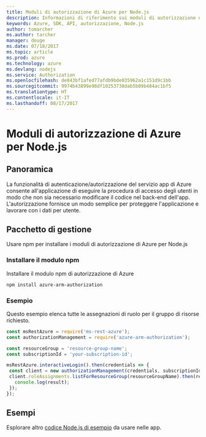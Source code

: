 ```yaml
---
title: Moduli di autorizzazione di Azure per Node.js
description: Informazioni di riferimento sui moduli di autorizzazione di Azure per Node.js
keywords: Azure, SDK, API, autorizzazione, Node.js
author: tomarcher
ms.author: tarcher
manager: douge
ms.date: 07/18/2017
ms.topic: article
ms.prod: azure
ms.technology: azure
ms.devlang: nodejs
ms.service: Authorization
ms.openlocfilehash: de843bf1afed77afdb9bde035962a1c151d9c1bb
ms.sourcegitcommit: 9974b43899e98df10253738dab5b09b484ac1bf5
ms.translationtype: HT
ms.contentlocale: it-IT
ms.lasthandoff: 08/17/2017
---
```

# <a name="azure-authorization-modules-for-nodejs"></a>Moduli di autorizzazione di Azure per Node.js

## <a name="overview"></a>Panoramica

La funzionalità di autenticazione/autorizzazione del servizio app di Azure consente all'applicazione di eseguire la procedura di accesso degli utenti in modo che non sia necessario modificare il codice nel back-end dell'app. L'autorizzazione fornisce un modo semplice per proteggere l'applicazione e lavorare con i dati per utente.

## <a name="management-package"></a>Pacchetto di gestione

Usare npm per installare i moduli di autorizzazione di Azure per Node.js

### <a name="install-the-npm-module"></a>Installare il modulo npm

Installare il modulo npm di autorizzazione di Azure

```bash
npm install azure-arm-authorization
```

### <a name="example"></a>Esempio

Questo esempio elenca tutte le assegnazioni di ruolo per il gruppo di risorse richiesto.

```javascript
const msRestAzure = require('ms-rest-azure');
const authorizationManagement = require('azure-arm-authorization');

const resourceGroup = 'resource-group-name';
const subscriptionId = 'your-subscription-id';

msRestAzure.interactiveLogin().then(credentials => {
 const client = new authorizationManagement(credentials, subscriptionId);
 client.roleAssignments.listForResourceGroup(resourceGroupName).then(result => {
   console.log(result);
 });
});
```

## <a name="samples"></a>Esempi

Esplorare altro [codice Node.js di esempio](https://azure.microsoft.com/resources/samples/?platform=nodejs) da usare nelle app.
